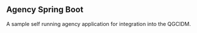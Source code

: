 Agency Spring Boot
------------------

A sample self running agency application for integration into the QGCIDM.